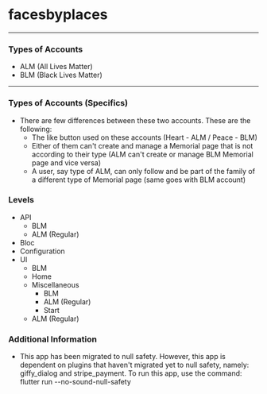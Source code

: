 # facesbyplaces

---

### Types of Accounts
 - ALM (All Lives Matter)
 - BLM (Black Lives Matter)

---

### Types of Accounts (Specifics)
 - There are few differences between these two accounts. These are the following:
    * The like button used on these accounts (Heart - ALM / Peace - BLM)
    * Either of them can't create and manage a Memorial page that is not according to their type (ALM can't create or manage BLM Memorial page and vice versa)
    * A user, say type of ALM, can only follow and be part of the family of a different type of Memorial page (same goes with BLM account)

### Levels
 - API
    * BLM
    * ALM (Regular)
 - Bloc
 - Configuration
 - UI
    * BLM
    * Home
    * Miscellaneous
        * BLM
        * ALM (Regular)
        * Start
    * ALM (Regular)

### Additional Information
 - This app has been migrated to null safety. However, this app is dependent on plugins that haven't migrated yet to null safety, namely: giffy_dialog and stripe_payment.
 To run this app, use the command: flutter run --no-sound-null-safety